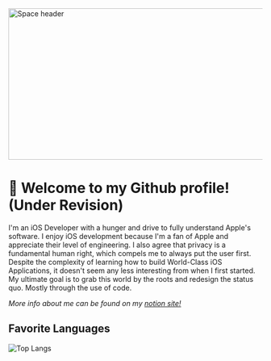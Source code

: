 <img src="https://images.unsplash.com/photo-1451187580459-43490279c0fa?ixid=MnwxMjA3fDB8MHxwaG90by1wYWdlfHx8fGVufDB8fHx8&ixlib=rb-1.2.1&auto=format&fit=crop&w=2072&q=80" alt="Space header" width="1000" height="300">

# 👋 Welcome to my Github profile! (Under Revision)
I'm an iOS Developer with a hunger and drive to fully understand Apple's software. I enjoy iOS development because I'm a fan of Apple and appreciate their level of engineering. I also agree that privacy is a fundamental human right, which compels me to always put the user first. Despite the complexity of learning how to build World-Class iOS Applications, it doesn't seem any less interesting from when I first started. My ultimate goal is to grab this world by the roots and redesign the status quo. Mostly through the use of code.

*More info about me can be found on my  <a href="https://jordanh.notion.site/">notion site!</a>*

## Favorite Languages
![Top Langs](https://github-readme-stats.vercel.app/api/top-langs/?username=Jordancautious&theme=gotham)
